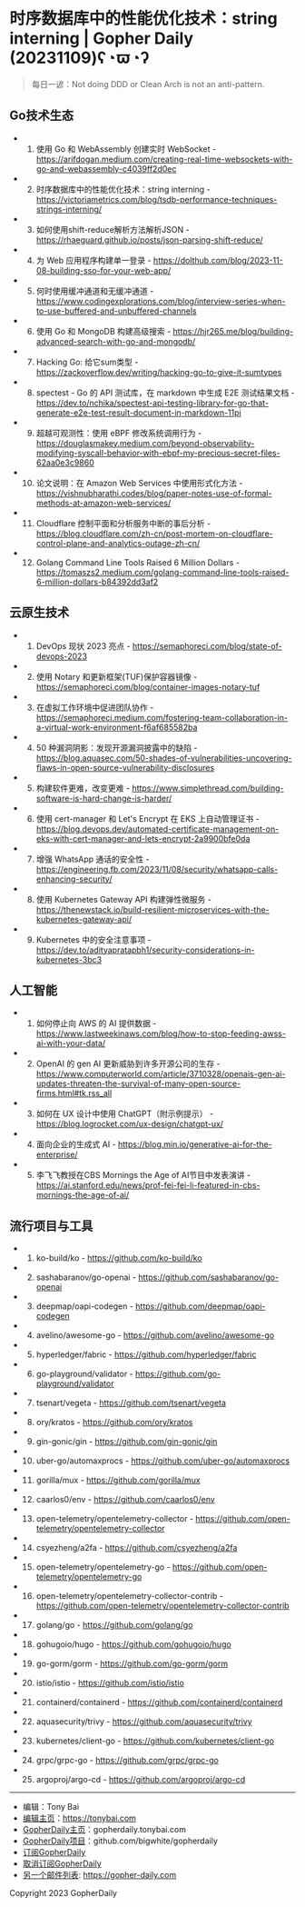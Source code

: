 # 时序数据库中的性能优化技术：string interning | Gopher Daily (20231109)ʕ◔ϖ◔ʔ

>每日一谚：Not doing DDD or Clean Arch is not an anti-pattern.

## Go技术生态


- 1. 使用 Go 和 WebAssembly 创建实时 WebSocket - https://arifdogan.medium.com/creating-real-time-websockets-with-go-and-webassembly-c4039ff2d0ec

- 2. 时序数据库中的性能优化技术：string interning - https://victoriametrics.com/blog/tsdb-performance-techniques-strings-interning/

- 3. 如何使用shift-reduce解析方法解析JSON - https://rhaeguard.github.io/posts/json-parsing-shift-reduce/

- 4. 为 Web 应用程序构建单一登录 - https://dolthub.com/blog/2023-11-08-building-sso-for-your-web-app/

- 5. 何时使用缓冲通道和无缓冲通道 - https://www.codingexplorations.com/blog/interview-series-when-to-use-buffered-and-unbuffered-channels

- 6. 使用 Go 和 MongoDB 构建高级搜索 - https://hjr265.me/blog/building-advanced-search-with-go-and-mongodb/

- 7. Hacking Go: 给它sum类型 - https://zackoverflow.dev/writing/hacking-go-to-give-it-sumtypes

- 8. spectest - Go 的 API 测试库，在 markdown 中生成 E2E 测试结果文档 - https://dev.to/nchika/spectest-api-testing-library-for-go-that-generate-e2e-test-result-document-in-markdown-11pi

- 9. 超越可观测性：使用 eBPF 修改系统调用行为 - https://douglasmakey.medium.com/beyond-observability-modifying-syscall-behavior-with-ebpf-my-precious-secret-files-62aa0e3c9860

- 10. 论文说明：在 Amazon Web Services 中使用形式化方法 - https://vishnubharathi.codes/blog/paper-notes-use-of-formal-methods-at-amazon-web-services/

- 11. Cloudflare 控制平面和分析服务中断的事后分析 - https://blog.cloudflare.com/zh-cn/post-mortem-on-cloudflare-control-plane-and-analytics-outage-zh-cn/

- 12.  Golang Command Line Tools Raised 6 Million Dollars - https://tomaszs2.medium.com/golang-command-line-tools-raised-6-million-dollars-b84392dd3af2


## 云原生技术


- 1. DevOps 现状 2023 亮点 - https://semaphoreci.com/blog/state-of-devops-2023

- 2. 使用 Notary 和更新框架(TUF)保护容器镜像 - https://semaphoreci.com/blog/container-images-notary-tuf

- 3. 在虚拟工作环境中促进团队协作 - https://semaphoreci.medium.com/fostering-team-collaboration-in-a-virtual-work-environment-f6af685582ba

- 4. 50 种漏洞阴影：发现开源漏洞披露中的缺陷 - https://blog.aquasec.com/50-shades-of-vulnerabilities-uncovering-flaws-in-open-source-vulnerability-disclosures

- 5. 构建软件更难，改变更难 - https://www.simplethread.com/building-software-is-hard-change-is-harder/

- 6. 使用 cert-manager 和 Let&#39;s Encrypt 在 EKS 上自动管理证书 - https://blog.devops.dev/automated-certificate-management-on-eks-with-cert-manager-and-lets-encrypt-2a9900bfe0da

- 7. 增强 WhatsApp 通话的安全性 - https://engineering.fb.com/2023/11/08/security/whatsapp-calls-enhancing-security/

- 8. 使用 Kubernetes Gateway API 构建弹性微服务 - https://thenewstack.io/build-resilient-microservices-with-the-kubernetes-gateway-api/

- 9. Kubernetes 中的安全注意事项 - https://dev.to/adityapratapbh1/security-considerations-in-kubernetes-3bc3


## 人工智能


- 1. 如何停止向 AWS 的 AI 提供数据 - https://www.lastweekinaws.com/blog/how-to-stop-feeding-awss-ai-with-your-data/

- 2. OpenAI 的 gen AI 更新威胁到许多开源公司的生存 - https://www.computerworld.com/article/3710328/openais-gen-ai-updates-threaten-the-survival-of-many-open-source-firms.html#tk.rss_all

- 3. 如何在 UX 设计中使用 ChatGPT（附示例提示） - https://blog.logrocket.com/ux-design/chatgpt-ux/

- 4. 面向企业的生成式 AI - https://blog.min.io/generative-ai-for-the-enterprise/

- 5. 李飞飞教授在CBS Mornings the Age of AI节目中发表演讲 - https://ai.stanford.edu/news/prof-fei-fei-li-featured-in-cbs-mornings-the-age-of-ai/


## 流行项目与工具


- 1. ko-build/ko - https://github.com/ko-build/ko

- 2. sashabaranov/go-openai - https://github.com/sashabaranov/go-openai

- 3. deepmap/oapi-codegen - https://github.com/deepmap/oapi-codegen

- 4. avelino/awesome-go - https://github.com/avelino/awesome-go

- 5. hyperledger/fabric - https://github.com/hyperledger/fabric

- 6. go-playground/validator - https://github.com/go-playground/validator

- 7. tsenart/vegeta - https://github.com/tsenart/vegeta

- 8. ory/kratos - https://github.com/ory/kratos

- 9. gin-gonic/gin - https://github.com/gin-gonic/gin

- 10. uber-go/automaxprocs - https://github.com/uber-go/automaxprocs

- 11. gorilla/mux - https://github.com/gorilla/mux

- 12. caarlos0/env - https://github.com/caarlos0/env

- 13. open-telemetry/opentelemetry-collector - https://github.com/open-telemetry/opentelemetry-collector

- 14. csyezheng/a2fa - https://github.com/csyezheng/a2fa

- 15. open-telemetry/opentelemetry-go - https://github.com/open-telemetry/opentelemetry-go

- 16. open-telemetry/opentelemetry-collector-contrib - https://github.com/open-telemetry/opentelemetry-collector-contrib

- 17. golang/go - https://github.com/golang/go

- 18. gohugoio/hugo - https://github.com/gohugoio/hugo

- 19. go-gorm/gorm - https://github.com/go-gorm/gorm

- 20. istio/istio - https://github.com/istio/istio

- 21. containerd/containerd - https://github.com/containerd/containerd

- 22. aquasecurity/trivy - https://github.com/aquasecurity/trivy

- 23. kubernetes/client-go - https://github.com/kubernetes/client-go

- 24. grpc/grpc-go - https://github.com/grpc/grpc-go

- 25. argoproj/argo-cd - https://github.com/argoproj/argo-cd


----

- 编辑：Tony Bai
- [编辑主页](https://tonybai.com)：https://tonybai.com
- [GopherDaily主页](https://gopherdaily.tonybai.com)：gopherdaily.tonybai.com
- [GopherDaily项目](https://github.com/bigwhite/gopherdaily)：github.com/bigwhite/gopherdaily
- [订阅GopherDaily](https://gopherdaily.tonybai.com/subscribe)
- [取消订阅GopherDaily](https://gopherdaily.tonybai.com/unsubscribe)
- [另一个邮件列表](https://gopher-daily.com): https://gopher-daily.com

Copyright 2023 GopherDaily
